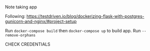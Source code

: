 Note taking app

Following:
https://testdriven.io/blog/dockerizing-flask-with-postgres-gunicorn-and-nginx/#project-setup

Run `docker-compose build` then `docker-compose up` to build app.
Run `--remove-orphans`

CHECK CREDENTIALS